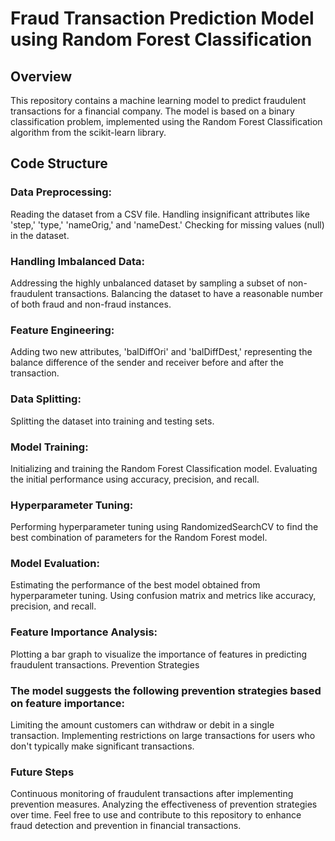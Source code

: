 # Fraud Transaction Prediction Model using Random Forest Classification

## Overview
This repository contains a machine learning model to predict fraudulent transactions for a financial company. The model is based on a binary classification problem, implemented using the Random Forest Classification algorithm from the scikit-learn library.

## Code Structure

### Data Preprocessing:

Reading the dataset from a CSV file.
Handling insignificant attributes like 'step,' 'type,' 'nameOrig,' and 'nameDest.'
Checking for missing values (null) in the dataset.

### Handling Imbalanced Data:

Addressing the highly unbalanced dataset by sampling a subset of non-fraudulent transactions.
Balancing the dataset to have a reasonable number of both fraud and non-fraud instances.
### Feature Engineering:

Adding two new attributes, 'balDiffOri' and 'balDiffDest,' representing the balance difference of the sender and receiver before and after the transaction.

### Data Splitting:

Splitting the dataset into training and testing sets.

### Model Training:

Initializing and training the Random Forest Classification model.
Evaluating the initial performance using accuracy, precision, and recall.

### Hyperparameter Tuning:

Performing hyperparameter tuning using RandomizedSearchCV to find the best combination of parameters for the Random Forest model.

### Model Evaluation:

Estimating the performance of the best model obtained from hyperparameter tuning.
Using confusion matrix and metrics like accuracy, precision, and recall.

### Feature Importance Analysis:

Plotting a bar graph to visualize the importance of features in predicting fraudulent transactions.
Prevention Strategies

### The model suggests the following prevention strategies based on feature importance:

Limiting the amount customers can withdraw or debit in a single transaction.
Implementing restrictions on large transactions for users who don't typically make significant transactions.

### Future Steps

Continuous monitoring of fraudulent transactions after implementing prevention measures.
Analyzing the effectiveness of prevention strategies over time.
Feel free to use and contribute to this repository to enhance fraud detection and prevention in financial transactions.

